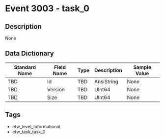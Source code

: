 # Event 3003 - task_0

## Description
None

## Data Dictionary
|Standard Name|Field Name|Type|Description|Sample Value|
|---|---|---|---|---|
|TBD|Id|TBD|AnsiString|None|None|
|TBD|Version|TBD|UInt64|None|None|
|TBD|Size|TBD|UInt64|None|None|

## Tags
* etw_level_Informational
* etw_task_task_0